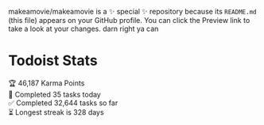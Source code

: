 makeamovie/makeamovie is a ✨ special ✨ repository because its `README.md` (this file) appears on your GitHub profile.
You can click the Preview link to take a look at your changes. darn right ya can

# Todoist Stats

<!-- TODO-IST:START -->
🏆  46,187 Karma Points           
🌸  Completed 35 tasks today           
✅  Completed 32,644 tasks so far           
⏳  Longest streak is 328 days
<!-- TODO-IST:END -->
